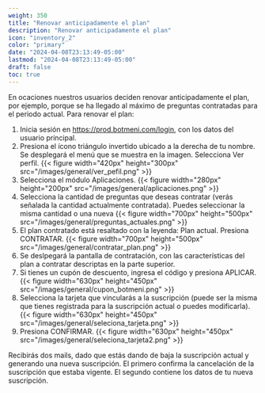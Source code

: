 ```yaml
---
weight: 350
title: "Renovar anticipadamente el plan"
description: "Renovar anticipadamente el plan"
icon: "inventory_2"
color: "primary"
date: "2024-04-08T23:13:49-05:00"
lastmod: "2024-04-08T23:13:49-05:00"
draft: false
toc: true
---
```


En ocaciones nuestros usuarios deciden renovar anticipadamente el plan, por ejemplo, porque se ha llegado al máximo de preguntas contratadas para el periodo actual. 
Para renovar el plan:
1. Inicia sesión en <https://prod.botmeni.com/login>, con los datos del usuario principal.
2. Presiona el ícono triángulo invertido ubicado a la derecha de tu nombre. Se desplegará el menú que se muestra en la imagen. Selecciona Ver perfil.
{{< figure width="420px" height="300px" src="/images/general/ver_pefil.png" >}}
3. Selecciona el módulo Aplicaciones.
{{< figure width="280px" height="200px" src="/images/general/aplicaciones.png" >}}
4. Selecciona la cantidad de preguntas que deseas contratar (verás señalada la cantidad actualmente contratada). Puedes seleccionar la misma cantidad o una nueva
{{< figure width="700px" height="500px" src="/images/general/preguntas_actuales.png" >}}
4. El plan contratado está resaltado con la leyenda: Plan actual. Presiona CONTRATAR.
{{< figure width="700px" height="500px" src="/images/general/contratar_plan.png" >}}
5. Se deslpegará la pantalla de contratación, con las características del plan a contratar descriptas en la parte superior.
6. Si tienes un cupón de descuento, ingresa el código y presiona APLICAR.
{{< figure width="630px" height="450px" src="/images/general/cupon_botmeni.png" >}}
7. Selecciona la tarjeta que vincularás a la suscripción (puede ser la misma que tienes registrada para la suscripción actual o puedes modificarla).
{{< figure width="630px" height="450px" src="/images/general/seleciona_tarjeta.png" >}}
8. Presiona CONFIRMAR.
{{< figure width="630px" height="450px" src="/images/general/seleciona_tarjeta2.png" >}}

Recibirás dos mails, dado que estás dando de baja la suscripción actual y generando una nueva suscripción. El primero confirma la cancelación de la suscripción que estaba vigente. El segundo contiene los datos de tu nueva suscripción.    